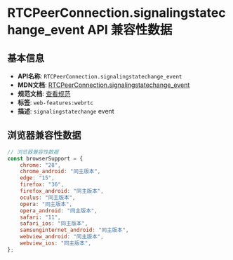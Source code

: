 # RTCPeerConnection.signalingstatechange_event API 兼容性数据

## 基本信息

- **API名称**: `RTCPeerConnection.signalingstatechange_event`
- **MDN文档**: [RTCPeerConnection.signalingstatechange_event](https://developer.mozilla.org/docs/Web/API/RTCPeerConnection/signalingstatechange_event)
- **规范文档**: [查看规范](https://w3c.github.io/webrtc-pc/#event-signalingstatechange)
- **标签**: `web-features:webrtc`
- **描述**: `signalingstatechange` event

## 浏览器兼容性数据

```javascript
// 浏览器兼容性数据
const browserSupport = {
    chrome: "28",
    chrome_android: "同主版本",
    edge: "15",
    firefox: "36",
    firefox_android: "同主版本",
    oculus: "同主版本",
    opera: "同主版本",
    opera_android: "同主版本",
    safari: "11",
    safari_ios: "同主版本",
    samsunginternet_android: "同主版本",
    webview_android: "同主版本",
    webview_ios: "同主版本",
};

```

